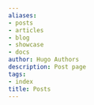 ```yaml
---
aliases:
- posts
- articles
- blog
- showcase
- docs
author: Hugo Authors
description: Post page
tags:
- index
title: Posts
---
```


